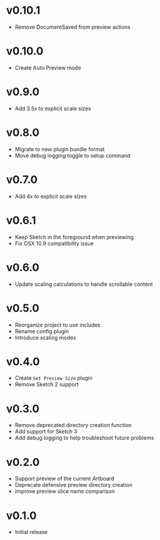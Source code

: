 # v0.10.1

* Remove DocumentSaved from preview actions

# v0.10.0

* Create Auto Preview mode

# v0.9.0

* Add 3.5x to explicit scale sizes

# v0.8.0

* Migrate to new plugin bundle format
* Move debug logging toggle to setup command

# v0.7.0

* Add 4x to explicit scale sizes

# v0.6.1

* Keep Sketch in the foreground when previewing
* Fix OSX 10.9 compatibility issue

# v0.6.0

* Update scaling calculations to handle scrollable content

# v0.5.0

* Reorganize project to use includes
* Rename config plugin
* Introduce scaling modes

# v0.4.0

* Create `Set Preview Size` plugin
* Remove Sketch 2 support

# v0.3.0

* Remove deprecated directory creation function
* Add support for Sketch 3
* Add debug logging to help troubleshoot future problems

# v0.2.0

* Support preview of the current Artboard
* Deprecate defensive preview directory creation
* Improve preview slice name comparison

# v0.1.0

* Initial release
